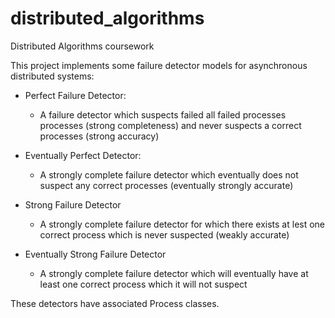 distributed_algorithms
======================

Distributed Algorithms coursework

This project implements some failure detector models for asynchronous distributed systems:

- Perfect Failure Detector:
    - A failure detector which suspects failed all failed processes processes
    (strong completeness) and never suspects a correct processes (strong
    accuracy)

- Eventually Perfect Detector:
    - A strongly complete failure detector which eventually does not suspect any
    correct processes (eventually strongly accurate)

- Strong Failure Detector
    - A strongly complete failure detector for which there exists at lest one
    correct process which is never suspected (weakly accurate)

- Eventually Strong Failure Detector
    - A strongly complete failure detector which will eventually have at least one
     correct process which it will not suspect

 These detectors have associated Process classes.
